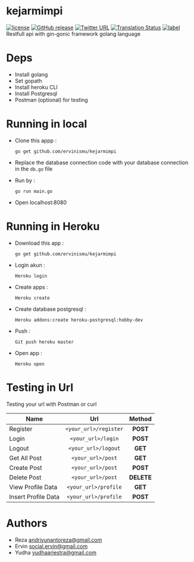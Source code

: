 # kejarmimpi    
[![license](https://img.shields.io/github/license/mashape/apistatus.svg)]()
[![GitHub release](https://img.shields.io/github/release/phw/peek.svg)](https://github.com/phw/peek/releases)
[![Twitter URL](https://img.shields.io/twitter/url/http/shields.io.svg?style=social)]()
[![Translation Status](https://hosted.weblate.org/widgets/peek/-/svg-badge.svg)](https://hosted.weblate.org/engage/peek/?utm_source=widget)
[![label](https://img.shields.io/github/issues-raw/badges/shields/website.svg)]()  
Restfull api with gin-gonic framework golang language

# Deps
- Install golang
- Set gopath
- Install heroku CLI
- Install Postgresql
- Postman (optional) for testing

# Running in local
- Clone this appp :

      go get github.com/ervinismu/kejarmimpi

- Replace the database connection code with your database connection in the `db.go` file
- Run by : 
    
      go run main.go

- Open localhost:8080

# Running in Heroku
- Download this app :

      go get github.com/ervinismu/kejarmimpi

- Login akun : 

      Heroku login

- Create apps : 

      Heroku create

- Create database postgresql : 

      Heroku addons:create heroku-postgresql:hobby-dev

- Push : 

      Git push heroku master

- Open app : 

      Heroku open

# Testing in Url
Testing your url with Postman or curl

| Name                | Url                   | Method   |
| --------------------|:---------------------:|:--------:|
| Register            | `<your_url>/register` |   **POST**   |
| Login               | `<your_url>/login`    |   **POST**   |
| Logout              | `<your_url>/logout`   |   **GET**    |
| Get All Post        | `<your_url>/post`     |   **GET**    |
| Create Post         | `<your_url>/post`     |   **POST**   |
| Delete Post         | `<your_url>/post`     |   **DELETE** |
| View Profile Data   | `<your_url>/profile`  |   **GET**    |
| Insert Profile Data | `<your_url>/profile`  |   **POST**  |

# Authors
- Reza andriyunantoreza@gmail.com
- Ervin social.ervin@gmail.com
- Yudha yudhaariestra@gmail.com



